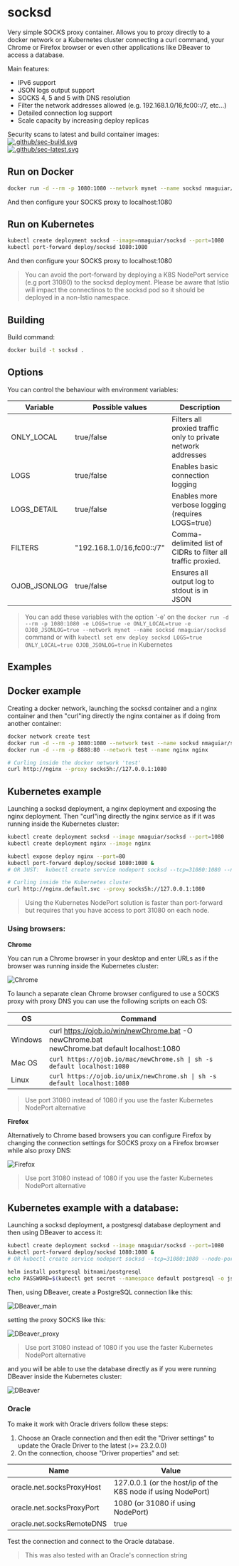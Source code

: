 # socksd

Very simple SOCKS proxy container. Allows you to proxy directly to a docker network or a Kubernetes cluster connecting a curl command, your Chrome or Firefox browser or even other applications like DBeaver to access a database.

Main features:
- IPv6 support
- JSON logs output support
- SOCKS 4, 5 and 5 with DNS resolution
- Filter the network addresses allowed (e.g. 192.168.1.0/16,fc00::/7, etc...) 
- Detailed connection log support
- Scale capacity by increasing deploy replicas

Security scans to latest and build container images:<br>
[![.github/sec-build.svg](.github/sec-build.svg)](.github/sec-build.md)<br>
[![.github/sec-latest.svg](.github/sec-latest.svg)](.github/sec-latest.md)

## Run on Docker

````bash
docker run -d --rm -p 1080:1080 --network mynet --name socksd nmaguiar/socksd
````

And then configure your SOCKS proxy to localhost:1080

## Run on Kubernetes

````bash
kubectl create deployment socksd --image=nmaguiar/socksd --port=1080
kubectl port-forward deploy/socksd 1080:1080
````

And then configure your SOCKS proxy to localhost:1080

> You can avoid the port-forward by deploying a K8S NodePort service (e.g port 31080) to the socksd deployment. Please be aware that Istio will impact the connectinos to the socksd pod so it should be deployed in a non-Istio namespace.

## Building

Build command: 

````bash
docker build -t socksd .
````

## Options

You can control the behaviour with environment variables:

| Variable | Possible values | Description |
|----------|-----------------|-------------|
| ONLY_LOCAL | true/false | Filters all proxied traffic only to private network addresses |
| LOGS | true/false | Enables basic connection logging |
| LOGS_DETAIL | true/false | Enables more verbose logging (requires LOGS=true) |
| FILTERS | "192.168.1.0/16,fc00::/7" | Comma-delimited list of CIDRs to filter all traffic proxied. |
| OJOB_JSONLOG | true/false | Ensures all output log to stdout is in JSON |

> You can add these variables with the option '-e' on the ````docker run -d --rm -p 1080:1080 -e LOGS=true -e ONLY_LOCAL=true -e OJOB_JSONLOG=true --network mynet --name socksd nmaguiar/socksd```` command or with ````kubectl set env deploy socksd LOGS=true ONLY_LOCAL=true OJOB_JSONLOG=true```` in Kubernetes

## Examples

## Docker example

Creating a docker network, launching the socksd container and a nginx container and then "curl"ing directly the nginx container as if doing from another container:

````bash
docker network create test
docker run -d --rm -p 1080:1080 --network test --name socksd nmaguiar/socksd
docker run -d --rm -p 8888:80 --network test --name nginx nginx

# Curling inside the docker network 'test'
curl http://nginx --proxy socks5h://127.0.0.1:1080
````

## Kubernetes example

Launching a socksd deployment, a nginx deployment and exposing the nginx deployment. Then "curl"ing directly the nginx service as if it was running inside the Kubernetes cluster:

````bash
kubectl create deployment socksd --image nmaguiar/socksd --port=1080
kubectl create deployment nginx --image nginx

kubectl expose deploy nginx --port=80
kubectl port-forward deploy/socksd 1080:1080 &
# OR JUST:  kubectl create service nodeport socksd --tcp=31080:1080 --node-port=31080

# Curling inside the Kubernetes cluster
curl http://nginx.default.svc --proxy socks5h://127.0.0.1:1080
````

> Using the Kubernetes NodePort solution is faster than port-forward but requires that you have access to port 31080 on each node.

### Using browsers:

__Chrome__

You can run a Chrome browser in your desktop and enter URLs as if the browser was running inside the Kubernetes cluster:

![Chrome](images/chrome.png)

To launch a separate clean Chrome browser configured to use a SOCKS proxy with proxy DNS you can use the following scripts on each OS:

| OS | Command |
|----|---------|
| Windows | curl https://ojob.io/win/newChrome.bat -O newChrome.bat<br>newChrome.bat default localhost:1080 |
| Mac OS | ````curl https://ojob.io/mac/newChrome.sh \| sh -s default localhost:1080```` |
| Linux | ````curl https://ojob.io/unix/newChrome.sh \| sh -s default localhost:1080```` |

> Use port 31080 instead of 1080 if you use the faster Kubernetes NodePort alternative

__Firefox__

Alternatively to Chrome based browsers you can configure Firefox by changing the connection settings for SOCKS proxy on a Firefox browser while also proxy DNS:

![Firefox](images/firefox.png)

> Use port 31080 instead of 1080 if you use the faster Kubernetes NodePort alternative

## Kubernetes example with a database:

Launching a socksd deployment, a postgresql database deployment and then using DBeaver to access it:

````bash
kubectl create deployment socksd --image nmaguiar/socksd --port=1080
kubectl port-forward deploy/socksd 1080:1080 &
# OR kubectl create service nodeport socksd --tcp=31080:1080 --node-port=31080

helm install postgresql bitnami/postgresql
echo PASSWORD=$(kubectl get secret --namespace default postgresql -o jsonpath="{.data.postgres-password}" | base64 -d)
````

Then, using DBeaver, create a PostgreSQL connection like this:

![DBeaver_main](images/dbeaver_main.png)

setting the proxy SOCKS like this:

![DBeaver_proxy](images/dbeaver_proxy.png)

> Use port 31080 instead of 1080 if you use the faster Kubernetes NodePort alternative

and you will be able to use the database directly as if you were running DBeaver inside the Kubernetes cluster:

![DBeaver](images/dbeaver.png)

### Oracle

To make it work with Oracle drivers follow these steps:

1. Choose an Oracle connection and then edit the "Driver settings" to update the Oracle Driver to the latest (>= 23.2.0.0)
2. On the connection, choose "Driver properties" and set:
   
| Name | Value |
|------|-------|
| oracle.net.socksProxyHost | 127.0.0.1 (or the host/ip of the K8S node if using NodePort) |
| oracle.net.socksProxyPort | 1080 (or 31080 if using NodePort) |
| oracle.net.socksRemoteDNS | true |

Test the connection and connect to the Oracle database.

> This was also tested with an Oracle's connection string

